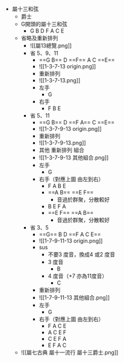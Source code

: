 - 屬十三和弦
	- 爵士
	- G開頭的屬十三和弦
		- G B D F A C E
	- 省略及重新排列
		- ![[屬13總覽.png]]
		- 省 5、9、11
			- ==G B== D ==F== A C ==E==
			- ![[1-3-7-13 origin.png]]
			- 重新排列
			- ![[1-3-7-13.png]]
			- 左手
				- G
			- 右手
				- F B E
		- 省 5、11
			- ==G B== D ==F A== C ==E==
			- ![[1-3-7-9-13 origin.png]]
			- 重新排列
			- ![[1-3-7-9-13.png]]
			- 其他 重新排列 組合
			- ![[1-3-7-9-13 其他組合.png]]
			- 左手
				- G
			- 右手（對應上圖 由左到右）
				- F A B E
				- ==A B== ==E F==
					- 音過於群聚，分散較好
				- B E F A
				- ==E F== ==A B==
					- 音過於群聚，分散較好
		- 省 3、5
			- ==G== B D ==F A C E==
			- ![[1-7-9-11-13 origin.png]]
			- sus
				- 不要3 度音，換成4 或2 度音
				- 3 度音
					- B
				- 4 度音（+7 亦為11度音）
					- C
			- 重新排列
			- ![[1-7-9-11-13 其他組合.png]]
			- 左手
				- G
			- 右手（對應上圖 由左到右）
				- F A C E
				- A C E F
				- C E F A
				- E F A C
	- ![[屬七古典 屬十一流行 屬十三爵士.png]]